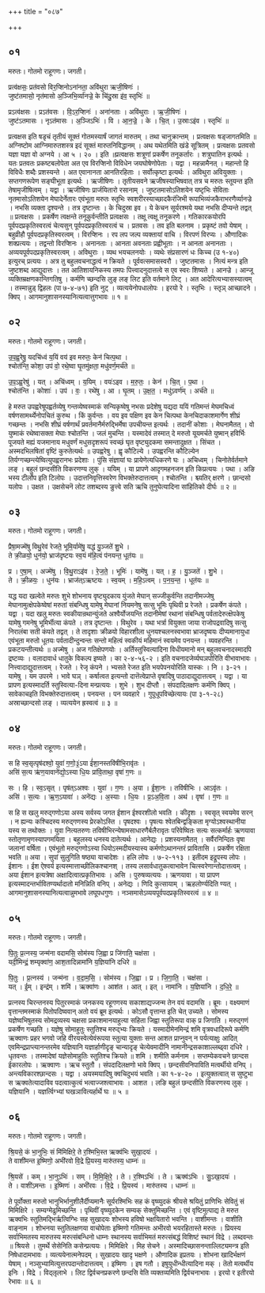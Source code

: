 +++
title = "०८७"

+++


## ०१
मरुतः। गोतमो राहूगणः। जगती।

प्रत्व॑क्षसः॒ प्रत॑वसो विर॒प्शिनोऽना॑नता॒ अवि॑थुरा ऋजी॒षिणः॑ ।  
जुष्ट॑तमासो॒ नृत॑मासो अ॒ञ्जिभि॒र्व्या॑नज्रे॒ के चि॑दु॒स्रा इ॑व॒ स्तृभिः॑ ॥

प्रऽत्व॑क्षसः । प्रऽत॑वसः । वि॒ऽर॒प्शिनः॑ । अना॑नताः । अवि॑थुराः । ऋ॒जी॒षिणः॑ ।  
जुष्ट॑ऽतमासः । नृऽत॑मासः । अ॒ञ्जिऽभिः॑ । वि । आ॒न॒ज्रे॒ । के । चि॒त् । उ॒स्राःऽइ॑व । स्तृभिः॑ ॥

प्रत्वक्षस इति षडृचं तृतीयं सूक्तं गोतमस्यार्षं जागतं मारुतम् । तथा चानुक्रान्तम् । प्रत्वक्षसः षड्जागतमिति ॥ अग्निष्टोम आग्निमारुतशस्त्र इदं सूक्तं मारुतनिविद्धानम् । अथ यथेतमिति खंडे सूत्रितम् । प्रत्वक्षसः प्रतवसो यज्ञा यज्ञा वो अग्नये । आ ५ । २० । इति ॥प्रत्वक्षसः शत्रूणां प्रकर्षेण तनूकर्तारः । शत्रुघातिन इत्यर्थः । यतः प्रतवतः प्रकष्टबलोपेता अत एव विरप्शिनो विविधेन जयघोषेणोपेताः । यद्वा । महन्नामैनत् । महान्तो हि विविधैः शब्दैः प्रशस्यन्ते । अत एवानानता आनतिरहिताः । सर्वोत्कृष्टा इत्यर्थः । अविथुरा अवियुक्ताः । सप्तगणरूपेण सङ्घीभूता इत्यर्थः । ऋजीषिणः । तृतीयसवने ऋजीषस्याभिषवात् तत्र च मरुतः स्तूयन्त इति तेषामृजीषित्वम् । यद्वा । ऋजीषिणः प्रार्जयितारो रसानाम् । जुष्टतमासोऽतिशयेन यष्टृभिः सेविताः नृतमासोऽतिशयेन मेघादेर्नेतारः एवंभूता मरुतः स्तृभिः स्वशरीरस्याच्छादकैरंजिभी रूपाभिव्यंजकैराभरणैर्व्यानज्रे । नभसि व्यक्ता दृश्यन्ते । तत्र दृष्टान्तः । के चिदुस्रा इव । ये केचन सूर्यरश्मये यथा नभसि दीप्यन्ते तद्वत् ॥ प्रत्वक्षसः । प्रकर्षेण त्वक्षन्ते तनूकुर्वन्तीति प्रत्वक्षसः । तक्षू त्वक्षू तनूकरणे । गतिकारकयोरपि पूर्वपदप्रकृतिस्वरत्वं चेत्यसुन् पूर्वपदप्रकृतिस्वरत्वं च । प्रतवसः । तव इति बलनाम । प्रकृष्टं तवो येषाम् । बहुव्रीहौ पूर्वपदप्रकृतिस्वरत्वम् । विरप्शिनः । रप लप जल्प व्यक्तायां वाचि । विरपणं विरप्यः । औणादिकः शक्प्रत्ययः । तद्वन्तो विरप्शिनः । अनानताः । आनता अवनताः प्रह्वीभूताः । न आनता अनानताः । अव्ययपूर्वपदप्रकृतिस्वरत्वम् । अविथुराः । व्यथ भयचलनयोः । व्यथेः संप्रसारणं धः किच्च (उ १-४०) इत्युरच् प्रत्ययः । अत्र तु बहुलवचनाद्धत्वं न क्रियते । पूर्ववत्समासस्वरौ । जुष्टतमासः । नित्यं मन्त्र इति जुष्टशब्द आद्युदात्तः । तत आतिशायनिकस्य तमपः पित्त्वादनुदात्तत्वे स एव स्वरः शिष्यते । आनज्रे । आन्जू व्यक्तिम्रक्षणकान्तिगतिषु । कर्मणि च्छन्दसि लुङ् लङ् लिट इति वर्तमाने लिट् । अत आदेरित्यभ्यासस्यात्वम् । तस्मान्नुड् द्विहलः (पा ७-४-७१) इति नुट् । व्यत्ययेनोपधालोपः । इरयो रे । स्तृभिः । स्तृञ् आच्छादने । क्विप् । आगमानुशासनस्यानित्यत्वात्तुगभावः ॥ १ ॥

## ०२
मरुतः। गोतमो राहूगणः। जगती।

उ॒प॒ह्व॒रेषु॒ यदचि॑ध्वं य॒यिं वय॑ इव मरुतः॒ केन॑ चित्प॒था ।  
श्चोत॑न्ति॒ कोशा॒ उप॑ वो॒ रथे॒ष्वा घृ॒तमु॑क्षता॒ मधु॑वर्ण॒मर्च॑ते ॥

उ॒प॒ऽह्व॒रेषु॑ । यत् । अचि॑ध्वम् । य॒यिम् । वयः॑ऽइव । म॒रु॒तः॒ । केन॑ । चि॒त् । प॒था ।  
श्चोत॑न्ति । कोशाः॑ । उप॑ । वः॒ । रथे॑षु । आ । घृ॒तम् । उ॒क्ष॒त॒ । मधु॑ऽवर्ण॑म् । अर्च॑ते ॥

हे मरुत उपह्वरेषूपह्वर्तव्येषु गन्तव्येष्वस्माकं सन्यिकृष्वेषु नभसः प्रदेशेषु यद्यदा ययिं गतिमन्तं मेघमचिध्वं वर्षणसामर्थ्येनोपचितं कुरुथ । किं कुर्वन्तः । वय इव पक्षिण इव केन चित्पथा केनचिदाकाशमार्गेण शीघ्रं गच्छन्तः । नभसि शीघ्रं वर्षणार्थं प्रवर्तमानैर्मरुद्भिर्मेषा उपचीयन्त इत्यर्थः । तदानीं कोशाः । मेघनामैतत् । वो युष्माकं रथेष्वासक्ता मेघाः श्चोतन्ति । जलं मुचन्ति । यस्मादेवं तस्मात् दे मरुतो यूयमर्चते युष्मान् हविर्भिः पूजयते मह्यं यजमानाय मधुवर्णं मधुसदृशरूपं स्वच्छं घृत वृष्ट्युदकमा समन्तादुक्षत । सिंचत । अस्मदभिलषितां वृष्टिं कुरुतेत्यर्थः ॥ उपह्वरेषु । ह्वृ कौटिल्ये । उपह्वरन्ति कौटिल्येन तिर्यग्गच्छन्त्येष्वित्युपह्वरानभः प्रदेशाः । पुंसि संज्ञायां घः प्रायेणेत्यधिकरणे घः । अचिध्वम् । चिनोतेर्वर्तमाने लङ् । बहुलं छन्दसीति विकरणण्य लुक् । ययिम् । या प्रापणे आदृगमहनजन इति किप्रत्ययः । पथा । अङि भस्य टीर्लोप इति टिलोपः । उदात्तनिवृत्तिस्वरेण विभक्तेरुदात्तत्वम् । श्चोतन्ति । श्च्यतिर् क्षरणे । छान्दसो यलोपः । उक्षत । उक्षसेचनॆ लोट तशब्दस्य ङुत्त्वे सति ऋचि तुनुघेत्यादिना सांहितिको दीर्घः ॥ २ ॥

## ०३
मरुतः। गोतमो राहूगणः। जगती।

प्रैषा॒मज्मे॑षु विथु॒रेव॑ रेजते॒ भूमि॒र्यामे॑षु॒ यद्ध॑ यु॒ञ्जते॑ शु॒भे ।  
ते क्री॒ळयो॒ धुन॑यो॒ भ्राज॑दृष्टयः स्व॒यं म॑हि॒त्वं प॑नयन्त॒ धूत॑यः ॥

प्र । ए॒षा॒म् । अज्मे॑षु । वि॒थु॒राऽइ॑व । रे॒ज॒ते॒ । भूमिः॑ । यामे॑षु । यत् । ह॒ । यु॒ञ्जते॑ । शु॒भे ।  
ते । क्री॒ळयः॒ । धुन॑यः । भ्राज॑त्ऽऋष्टयः । स्व॒यम् । म॒हि॒ऽत्वम् । प॒न॒य॒न्त॒ । धूत॑यः ॥

यद्ध यदा खल्वेते मरुतः शुभे शोभनाय वृष्ट्युदकाय युंजते मेघान् सज्जीकुर्वन्ति तदानीमज्जेषु मेघानामुत्क्षेपकेष्वेषां मरुतां संबन्धिषु यामेषु मेघानां नियमनेषु सत्सु भूमिः पृथिवी प्र रेजते । प्रकर्षेण कंपते । यद्वा । यदा खलु मरुतः स्वकीयान्रथान्युंजते अश्वैर्योजयन्ति तदानीमेषां रथानां संबन्धिषु पर्वतादेरुत्क्षॆपकेषु यामेषु गमनेषु भूमिर्भीत्या कंपते । तत्र दृष्टान्तः । विथुरेव । यथा भर्त्रा वियुक्ता जाया राजोपद्रवादिषु सत्सु निरालंबा सती कंपते तद्वत् । ते तादृशाः क्रीळयो विहारशीला धुनयश्चलनस्वभावा भ्राजदृष्वयः दीप्यमानायुधा एवंभूता मरुतो धूतयः पर्वतादीन्दुन्वन्तः सन्तो महित्वं स्वकीयं महिमानं स्वयमेव पनयन्त । व्यवहरन्ति । प्रकटयन्तीत्यर्थः ॥ अज्मेषु । अज गतिक्षेपणयोः । अर्तिस्तुस्वित्यादिना विधीयमानो मन् बहुलवचनादस्मादपि द्रष्टव्यः । वलादावार्ध धातुके विकल्प इष्यते । का २-४-५६-२ । इति वचनादजेर्व्यघञपोरिति वीभावाभावः । नित्त्वादाद्युदात्तत्वम् । रेजते । रेजृ कंपने । भ्यसते रेजत इति भयपेपनयोरिति यास्कः । नि । ३-२१ । यामेषु । यम उपरमे । भावे घञ् । कर्षात्वत इत्यन्तो दात्तॆत्वेप्राप्ते वृषादिषु पाठादाद्युदात्तत्वम् । यद्वा । या प्रापण इत्यस्मादर्ति स्तुस्वित्या-दिना मन्प्रत्ययः । शुभे । शुभ दीप्तौ । संपदादिलक्षणः कर्मणि क्विप् । सावेकाचइति विभक्तेरुदात्तत्वम् । पनयन्त । पन व्यवहारे । गुपूधूपविच्छेत्यायः (पा ३-१-२८) अस्राच्छान्दसो लङ् । व्यत्ययेन ह्रस्वत्वं ॥ ३ ॥

## ०४
मरुतः। गोतमो राहूगणः। जगती।

स हि स्व॒सृत्पृष॑दश्वो॒ युवा॑ ग॒णो॒३॒॑ऽया ई॑शा॒नस्तवि॑षीभि॒रावृ॑तः ।  
असि॑ स॒त्य ऋ॑ण॒यावाने॑द्यो॒ऽस्या धि॒यः प्रा॑वि॒ताथा॒ वृषा॑ ग॒णः ॥

सः । हि । स्व॒ऽसृत् । पृष॑त्ऽअश्वः । युवा॑ । ग॒णः । अ॒या । ई॒शा॒नः । तवि॑षीभिः । आऽवृ॑तः ।  
असि॑ । स॒त्यः । ऋ॒ण॒ऽयावा॑ । अने॑द्यः । अ॒स्याः । धि॒यः । प्र॒ऽअ॒वि॒ता । अथ॑ । वृषा॑ । ग॒णः ॥

स हि स खलु मरुद्गणोऽया अस्य सर्वस्य जगत ईशान ईश्वरशीलो भवति । कीदृशः । स्वसृत् स्वयमेव सरन् । न ह्यन्यः कश्चिदस्य मरुद्गणस्य प्रेरकोऽस्ति । पृषदश्वः । पृषत्यः श्वेतबिन्द्वङ्किता मृग्योऽश्वस्थानीया यस्य स तथोक्तः । युवा नित्यतरुणः तविषीभिरन्येषामसाधारणैर्बलैरावृतः परिवेष्वितः सत्यः सत्कर्मार्हः ऋणयावा स्तोतृणामृणस्यापगमयिता । बहुलस्य धनस्य दातेत्यर्थः । आनेद्यः । प्रशस्यनामैतत् । सर्वैरनिन्दितः वृषा जलानां वर्षिता । एवंभूतो मरुद्गणोऽस्या धियोऽस्मदीयस्यास्य कर्मणोऽथानन्तरं प्रावितासि । प्रकर्षेण रक्षिता भवति ॥ अया । सुपां सुलुगिति षष्ठ्या याचादेशः । हलि लोपः । ७-२-११३ । इतीदम इद्रूपस्य लोपः । ईशानः । ईश ऐश्वर्य इत्यस्मात्ताच्छीलिकश्चानश् । तस्य लसार्वधातुकत्वाभावेन चित्स्वरेणान्तोदात्तत्वम् । अया ईशान इत्यत्रेषा अक्षादित्वात्प्रकृतिभावः । असि । पुरुषव्यत्ययः । ऋणयावा । या प्रापण इत्यस्मादन्तर्भावितण्यर्थादातो मनिन्निति वनिप् । अनेद्यः । णिदि कुत्सायाम् । ऋहलोर्ण्यदिति ण्यत् । आगमानुशासनस्यानित्यत्वान्नुमभावे लघूपधगुणः । नञ्समासेऽव्ययपूर्वपदप्रकृतिस्वरत्वं ॥ ४ ॥

## ०५
मरुतः। गोतमो राहूगणः। जगती।

पि॒तुः प्र॒त्नस्य॒ जन्म॑ना वदामसि॒ सोम॑स्य जि॒ह्वा प्र जि॑गाति॒ चक्ष॑सा ।  
यदी॒मिन्द्रं॒ शम्यृक्वा॑ण॒ आश॒तादिन्नामा॑नि य॒ज्ञिया॑नि दधिरे ॥

पि॒तुः । प्र॒त्नस्य॑ । जन्म॑ना । व॒दा॒म॒सि॒ । सोम॑स्य । जि॒ह्वा । प्र । जि॒गा॒ति॒ । चक्ष॑सा ।  
यत् । ई॒म् । इन्द्र॑म् । शमि॑ । ऋक्वा॑णः । आश॑त । आत् । इत् । नामा॑नि । य॒ज्ञिया॑नि । द॒धि॒रे॒ ॥

प्रत्नस्य चिरन्तनस्य पितुरस्माकं जनकस्य रहूगणस्य सकाशाद्यज्जन्म तेन वयं वदामसि । ब्रूमः । वक्ष्यमाणं वृत्तान्तमस्माकं पितोपदिष्ववान् अतो वयं ब्रूम इत्यर्थः । कोऽसौ वृत्तान्त इति चेत् उच्यते । सोमस्य यज्ञेष्वभिषुतस्य सोमद्रव्यस्य चक्षसा प्रकाशमानयाहुत्या सहिता जिह्वा स्तुतिरूपा वाक् प्र जिगाति । मरुद्गणं प्रकर्षेण गच्छति । यज्ञेषु सोमाहुतुः स्तुतिश्च मरुद्भ्यः क्रियते । यस्मादीमेनमिन्द्रं शमि वृत्रवधादिरूपे कर्मणि ऋक्वाणः प्रहर भगवो जहि वीरयस्वेत्येवंरूपया स्तुत्या युक्ताः सन्त आशत प्राप्नुवन् न पर्यत्याक्षुः आदित् एवमिन्द्रप्राप्त्यानन्तरमेव यज्ञियानि यज्ञार्हाणीदृङ् चान्यादृङ् चेत्येवमादीनि नामानीन्द्रसकाशाल्लब्ढ्वा दधिरे । धृतवन्तः । तस्मादेषां यज्ञेसोमाहुतिः स्तुतिश्च क्रियते ॥ शमि । शमीति कर्मनाम । सप्तम्येकवचने छान्दस ईकारलोपः । ऋक्वाणः । ऋच स्तुतौ । संपदादिलक्षणो भावे क्विप् । छन्दसीवनिपाविति मत्वर्थीयो वनिप् । अन्त्यविकारश्छान्दसः । यद्वा । अयस्मयादिषु क्वचिदुभयं भवति । का १-४-२० । इत्युक्तत्वात् स सुष्टुभा स ऋक्वतेत्यादाविव पदत्वात्कुत्वं भत्वाज्जश्त्वाभावः । आशत । लङि बहुलं छन्दसीति विकरणस्य लुक् । यज्ञियानि । यज्ञर्त्विग्भ्यां घखञावित्यर्हार्थे घः ॥ ५ ॥

## ०६
मरुतः। गोतमो राहूगणः। जगती।

श्रि॒यसे॒ कं भा॒नुभिः॒ सं मि॑मिक्षिरे॒ ते र॒श्मिभि॒स्त ऋक्व॑भिः सुखा॒दयः॑ ।  
ते वाशी॑मन्त इ॒ष्मिणो॒ अभी॑रवो वि॒द्रे प्रि॒यस्य॒ मारु॑तस्य॒ धाम्नः॑ ॥

श्रि॒यसे॑ । कम् । भा॒नुऽभिः॑ । सम् । मि॒मि॒क्षि॒रे॒ । ते । र॒श्मिऽभिः॑ । ते । ऋक्व॑ऽभिः । सु॒ऽखा॒दयः॑ ।  
ते । वाशी॑ऽमन्तः । इ॒ष्मिणः॑ । अभी॑रवः । वि॒द्रे । प्रि॒यस्य॑ । मारु॑तस्य । धाम्नः॑ ॥

ते पूर्वोक्ता मरुतो भानुभिर्भानुशीलैर्दीप्यमानैः सूर्यरश्मिभिः सह कं वृष्व्युदकं श्रीयसे श्रयितुं प्राणिभिः सेवितुं सं मिमिक्षिरे । सम्यग्मेढुमिच्छन्ति । पृथिवीं वृष्व्युदकेन सम्यक् सेक्तुमिच्छन्ति । एवं वृष्टिमुत्पाद्य ते मरुत ऋक्वभिः स्तुतिमद्भिर्ऋत्विग्भिः सह सुखादयः शोभस्य हविषो भक्षयितारो भवन्ति । वाशीमन्तः । वाशीति वाङ्नाम । शोभनया स्तुतिलक्षणया वाचोपेताः इष्मिणो गतिमन्तः अभीरवो भयरहितास्ते मरुतः । प्रियस्य सर्वाभिमतस्य मारुतस्य मरुत्संबन्धिनो धाम्नः स्थानस्य सर्वाभिमतं मरुत्संबद्धं विशिष्टं स्थानं विद्रे । लब्दवन्तः ॥ श्रियसे । तुमर्थे सेसेनिति कसेन्प्रत्ययः । मिमिक्षिरे । मिह सेचने । अस्मादिच्छासनन्ताल्लिट्यमन्त्र इति निषेधादामभावः । व्यत्ययेनात्मनेपदम् । सुखादयः खादृ भक्षणे । औणादिक इप्रतयः । शोभना खादिर्भक्षणं येषाम् । नञ्सुभ्यामित्युत्तरपदान्तोदात्तत्वम् । इष्मिणः । इष गतौ । इषुयुधीन्धीत्यादिना मक् । तॆतो मत्वर्थीय इनिः । विद्रे । विद्लृलाभे । लिट द्विर्वचनप्रकरणे छन्दसि वेति व्यक्तव्यमिति द्विर्वचनाभावः । इरयो र इतीरयो रेभावः ॥ ६ ॥